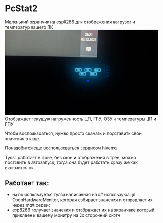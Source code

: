 # PcStat2

Маленький экранчик на esp8266 для отображения нагрузок и температур вашего ПК 
![display.jpg](https://github.com/fataliti/PcStat2/blob/main/monitor.jpg)
Отображает текущую нагруженность ЦП, ГПУ, ОЗУ и температуры ЦП и ГПУ

Чтобы воспользоаться, нужно просто скачать и подставить свои значения в коде.

Понадобится еще воспользоваться сервисом [hivemq](https://www.hivemq.com/)

Тулза работает в фоне, без окон и отображения в трее, можно поставить в автозапуск, тогда она будет работать сразу же как включится пк

## Работает так:
- на пк используется тулза написанная на c# используюащя OpenHardwareMonitor, которая собирает значения и отправляет их через mqtt сервис
- esp8266 получает значения и отображает их на экранчике который приклеен к вашему монитру на 2х сторонний скотч
